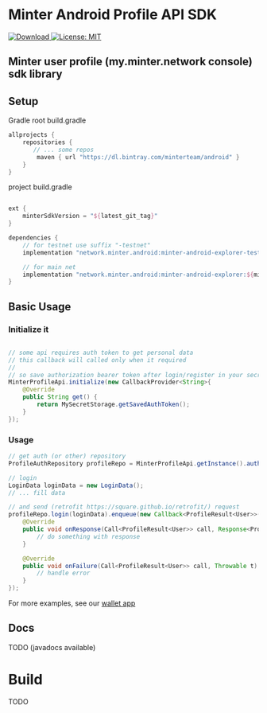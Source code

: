 Minter Android Profile API SDK
==============================
[![Download](https://api.bintray.com/packages/minterteam/android/minter-android-profile-testnet/images/download.svg?version=0.1.0) ](https://bintray.com/minterteam/android/minter-android-profile-testnet/0.1.0/link)
[![License: MIT](https://img.shields.io/badge/License-MIT-yellow.svg)](https://opensource.org/licenses/MIT)


Minter user profile (my.minter.network console) sdk library
-----------------------------------------------------------

## Setup

Gradle
root build.gradle
```groovy
allprojects {
    repositories {
       // ... some repos
        maven { url "https://dl.bintray.com/minterteam/android" }
    }
}
```

project build.gradle
```groovy

ext {
    minterSdkVersion = "${latest_git_tag}"
}

dependencies {
    // for testnet use suffix "-testnet"
    implementation "network.minter.android:minter-android-explorer-testnet:${minterSdkVersion}"

    // for main net
    implementation "network.minter.android:minter-android-explorer:${minterSdkVersion}"
}
```

## Basic Usage
### Initialize it
```java

// some api requires auth token to get personal data
// this callback will called only when it required
//
// so save authorization bearer token after login/register in your secret storage to use it later
MinterProfileApi.initialize(new CallbackProvider<String>{
    @Override
    public String get() {
        return MySecretStorage.getSavedAuthToken();
    }
});
```

### Usage
```java
// get auth (or other) repository
ProfileAuthRepository profileRepo = MinterProfileApi.getInstance().auth();

// login
LoginData loginData = new LoginData();
// ... fill data

// and send (retrofit https://square.github.io/retrofit/) request
profileRepo.login(loginData).enqueue(new Callback<ProfileResult<User>>() {
    @Override
    public void onResponse(Call<ProfileResult<User>> call, Response<ProfileResult<User>> response) {
        // do something with response
    }

    @Override
    public void onFailure(Call<ProfileResult<User>> call, Throwable t) {
        // handle error
    }
});
```

For more examples, see our [wallet app](https://github.com/MinterTeam/minter-android-wallet)


## Docs
TODO (javadocs available)

# Build
TODO